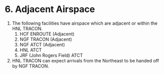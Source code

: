 # 6. Adjacent Airspace

1. The following facilities have airspace which are adjacent or within the HNL TRACON.
   1. HCF ENROUTE (Adjacent)
   2. NGF TRACON (Adjacent)
   3. NGF ATCT (Adjacent)
   4. HNL ATCT
   5. JRF (John Rogers Field) ATCT
2. HNL TRACON can expect arrivals from the Northeast to be handed off by NGF TRACON.
